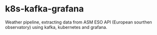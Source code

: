 # k8s-kafka-grafana
Weather pipeline, extracting data from ASM ESO API (European sourthen observatory) using kafka, kubernetes and grafana.
